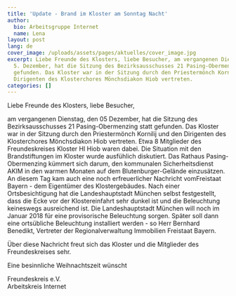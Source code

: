 ```yaml
---
title: 'Update - Brand im Kloster am Sonntag Nacht'
author:
  bio: Arbeitsgruppe Internet
  name: Lena
layout: post
lang: de
cover_image: /uploads/assets/pages/aktuelles/cover_image.jpg
excerpt: Liebe Freunde des Klosters, liebe Besucher, am vergangenen Dienstag, den
  5. Dezember, hat die Sitzung des Bezirksausschusses 21 Pasing-Obermenzing statt
  gefunden. Das Kloster war in der Sitzung durch den Priestermönch Kornilij und den
  Dirigenten des Klosterchores Mönchsdiakon Hiob vertreten.
categories: []
---
```

Liebe Freunde des Klosters, liebe Besucher,

am vergangenen Dienstag, den 05 Dezember, hat die Sitzung des  Bezirksausschusses 21 Pasing-Obermenzing statt gefunden. Das Kloster war  in der Sitzung durch den Priestermönch Kornilij und den Dirigenten des  Klosterchores Mönchsdiakon Hiob vertreten. Etwa 8 Mitglieder des  Freundeskreises Kloster Hl Hiob waren dabei. Die Situation mit den  Brandstiftungen im Kloster wurde ausfühlich diskutiert. Das Rathaus  Pasing-Obermenzing kümmert sich darum, den kommunalen Sicherheitsdienst  AKIM in den warmen Monaten auf dem Blutenburger-Gelände einzusätzen.  
 An diesem Tag kam auch eine noch erfreuerlicher Nachricht vomFreistaat  Bayern - dem Eigentümer des Klostergebäudes. Nach einer Ortsbesichtigung  hat die Landeshauptstadt München selbst festgestellt, dass die Ecke vor  der Klostereinfahrt sehr dunkel ist und die Beleuchtung keineswegs  ausreichend ist. Die Landeshauptstadt München will noch im Januar 2018  für eine provisorische Beleuchtung sorgen. Später soll dann eine  ortsübliche Beleuchtung installiert werden - so Herr Bernhard Benedikt,  Vertreter der Regionalverwaltung Immobilien Freistaat Bayern.

Über diese Nachricht freut sich das Kloster und die Mitglieder des Freundeskreises sehr.

Eine besinnliche Weihnachtszeit wünscht

Freundeskreis e.V.  
 Arbeitskreis Internet
